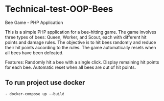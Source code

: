 # Technical-test-OOP-Bees
Bee Game - PHP Application

This is a simple PHP application for a bee-hitting game. 
The game involves three types of bees: Queen, Worker, and Scout, each with different hit points and damage rules. The objective is to hit bees randomly and reduce their hit points according to the rules. The game automatically resets when all bees have been defeated.

Features:
Randomly hit a bee with a single click.
Display remaining hit points for each bee.
Automatic reset when all bees are out of hit points.

## To run project use docker
    - docker-compose up --build